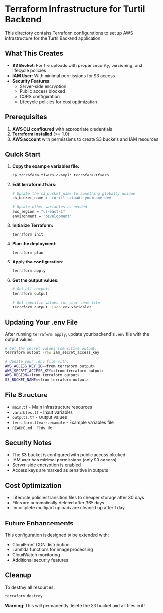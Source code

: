 # Terraform Infrastructure for Turtil Backend

This directory contains Terraform configurations to set up AWS infrastructure for the Turtil Backend application.

## What This Creates

- **S3 Bucket**: For file uploads with proper security, versioning, and lifecycle policies
- **IAM User**: With minimal permissions for S3 access
- **Security Features**: 
  - Server-side encryption
  - Public access blocked
  - CORS configuration
  - Lifecycle policies for cost optimization

## Prerequisites

1. **AWS CLI configured** with appropriate credentials
2. **Terraform installed** (>= 1.0)
3. **AWS account** with permissions to create S3 buckets and IAM resources

## Quick Start

1. **Copy the example variables file:**
   ```bash
   cp terraform.tfvars.example terraform.tfvars
   ```

2. **Edit terraform.tfvars:**
   ```bash
   # Update the s3_bucket_name to something globally unique
   s3_bucket_name = "turtil-uploads-yourname-dev"
   
   # Update other variables as needed
   aws_region = "us-east-1"
   environment = "development"
   ```

3. **Initialize Terraform:**
   ```bash
   terraform init
   ```

4. **Plan the deployment:**
   ```bash
   terraform plan
   ```

5. **Apply the configuration:**
   ```bash
   terraform apply
   ```

6. **Get the output values:**
   ```bash
   # Get all outputs
   terraform output
   
   # Get specific values for your .env file
   terraform output -json env_variables
   ```

## Updating Your .env File

After running `terraform apply`, update your backend's `.env` file with the output values:

```bash
# Get the secret values (sensitive output)
terraform output -raw iam_secret_access_key

# Update your .env file with:
AWS_ACCESS_KEY_ID=<from terraform output>
AWS_SECRET_ACCESS_KEY=<from terraform output>
AWS_REGION=<from terraform output>
S3_BUCKET_NAME=<from terraform output>
```

## File Structure

- `main.tf` - Main infrastructure resources
- `variables.tf` - Input variables
- `outputs.tf` - Output values
- `terraform.tfvars.example` - Example variables file
- `README.md` - This file

## Security Notes

- The S3 bucket is configured with public access blocked
- IAM user has minimal permissions (only S3 access)
- Server-side encryption is enabled
- Access keys are marked as sensitive in outputs

## Cost Optimization

- Lifecycle policies transition files to cheaper storage after 30 days
- Files are automatically deleted after 365 days
- Incomplete multipart uploads are cleaned up after 1 day

## Future Enhancements

This configuration is designed to be extended with:
- CloudFront CDN distribution
- Lambda functions for image processing
- CloudWatch monitoring
- Additional security features

## Cleanup

To destroy all resources:
```bash
terraform destroy
```

**Warning**: This will permanently delete the S3 bucket and all files in it!